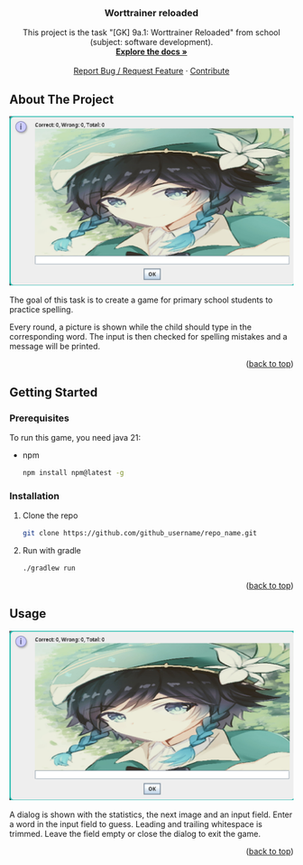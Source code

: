 <!-- Improved compatibility of back to top link: See: https://github.com/othneildrew/Best-README-Template/pull/73 -->
<a id="readme-top"></a>

<!-- PROJECT LOGO -->
<br />
<div align="center">
<h3 align="center">Worttrainer reloaded</h3>

  <p align="center">
    This project is the task "[GK] 9a.1: Worttrainer Reloaded" from school (subject: software development).
    <br />
    <a href="https://github.com/TGM-HIT/sew9-2425-worttrainer-k1W1M4ng0"><strong>Explore the docs »</strong></a>
    <br />
    <br />
    <a href="https://github.com/TGM-HIT/sew9-2425-worttrainer-k1W1M4ng0/issues/new">Report Bug / Request Feature</a>
    ·
    <a href="https://github.com/TGM-HIT/sew9-2425-worttrainer-k1W1M4ng0/pulls">Contribute</a>
  </p>
</div>

<!-- ABOUT THE PROJECT -->
## About The Project

![Screenshot](./resources/screenshot.png) 

The goal of this task is to create a game for primary school students to practice spelling.

Every round, a picture is shown while the child should type in the corresponding word.
The input is then checked for spelling mistakes and a message will be printed.

<p align="right">(<a href="#readme-top">back to top</a>)</p>






<!-- GETTING STARTED -->
## Getting Started

### Prerequisites

To run this game, you need java 21:


* npm
  ```sh
  npm install npm@latest -g
  ```

### Installation

1. Clone the repo
   ```sh
   git clone https://github.com/github_username/repo_name.git
   ```
2. Run with gradle
   ```sh
   ./gradlew run
   ```

<p align="right">(<a href="#readme-top">back to top</a>)</p>



<!-- USAGE EXAMPLES -->
## Usage

![Screenshot](./resources/screenshot.png) 

A dialog is shown with the statistics, the next image and an input field. 
Enter a word in the input field to guess. Leading and trailing whitespace is trimmed.
Leave the field empty or close the dialog to exit the game.

<p align="right">(<a href="#readme-top">back to top</a>)</p>
